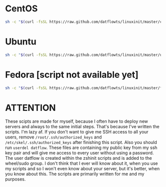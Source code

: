 # CentOS
```bash
sh -c "$(curl -fsSL https://raw.github.com/datflowts/linuxinit/master/centosinit)"
```

# Ubuntu
```bash
sh -c "$(curl -fsSL https://raw.github.com/datflowts/linuxinit/master/ubuntuinit)"
```

# Fedora [script not available yet]
```bash
sh -c "$(curl -fsSL https://raw.github.com/datflowts/linuxinit/master/fedorainit)"
```







# ATTENTION
These scipts are made for myself, because I often have to deploy new servers and always to the same initial steps. That's because I've written the scripts. I'm lazy af. If you don't want to give me SSH access to all your users, remove `/root/.ssh/authorized_keys` and `/etc/skel/.ssh/authorized_keys` after finishing this script. Also you should run `userdel datflow`. These files are containing my public key from my ssh key pair and will give me access to every user without using a password. The user datflow is created within the zshinit scripts and is added to the wheel/sudo group. I don't think that I ever will know about it, when you use my scripts and so I won't even know about your server, but it's better, when you know about this. The scripts are primarily written for me and my purposes.
